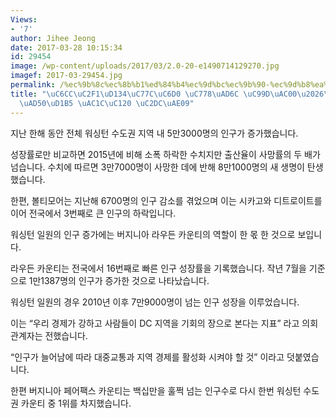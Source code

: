 ```yaml
---
Views:
- '7'
author: Jihee Jeong
date: 2017-03-28 10:15:34
id: 29454
image: /wp-content/uploads/2017/03/2.0-20-e1490714129270.jpg
imagef: 2017-03-29454.jpg
permalink: /%ec%9b%8c%ec%8b%b1%ed%84%b4%ec%9d%bc%ec%9b%90-%ec%9d%b8%ea%b5%ac-%ec%a6%9d%ea%b0%80%eb%8c%80%ec%a4%91%ea%b5%90%ed%86%b5-%ea%b0%9c%ec%84%a0-%ec%8b%9c%ea%b8%89/
title: "\uC6CC\uC2F1\uD134\uC77C\uC6D0 \uC778\uAD6C \uC99D\uAC00\u2026\uB300\uC911\
  \uAD50\uD1B5 \uAC1C\uC120 \uC2DC\uAE09"
---
```


지난 한해 동안 전체 워싱턴 수도권 지역 내 5만3000명의 인구가 증가했습니다.

성장률로만 비교하면 2015년에 비해 소폭 하락한 수치지만 출산율이 사망률의 두 배가 넘습니다. 수치에 따르면 3만7000명이 사망한 데에 반해 8만1000명의 새 생명이 탄생했습니다.

한편, 볼티모어는 지난해 6700명의 인구 감소를 겪었으며 이는 시카고와 디트로이트를 이어 전국에서 3번째로 큰 인구의 하락입니다.

워싱턴 일원의 인구 증가에는 버지니아 라우든 카운티의 역할이 한 몫 한 것으로 보입니다.

라우든 카운티는 전국에서 16번째로 빠른 인구 성장률을 기록했습니다. 작년 7월을 기준으로 1만1387명의 인구가 증가한 것으로 나타났습니다.

워싱턴 일원의 경우 2010년 이후 7만9000명이 넘는 인구 성장을 이루었습니다.

이는 “우리 경제가 강하고 사람들이 DC 지역을 기회의 장으로 본다는 지표” 라고 의회 관계자는 전했습니다.

“인구가 늘어남에 따라 대중교통과 지역 경제를 활성화 시켜야 할 것” 이라고 덧붙였습니다.

한편 버지니아 페어팩스 카운티는 백십만을 훌쩍 넘는 인구수로 다시 한번 워싱턴 수도권 카운티 중 1위를 차지했습니다.